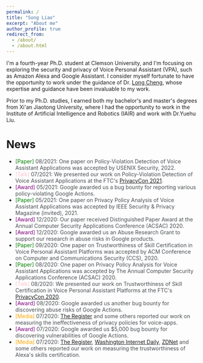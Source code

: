 ```yaml
---
permalink: /
title: "Song Liao"
excerpt: "About me"
author_profile: true
redirect_from: 
  - /about/
  - /about.html
---
```


<style>
pap {color:Green;}
ser { color:Blue;}
gr { color:Purple;}
me { color:Orange;}
talk { color:Pink;}
text { color:#494e52;}
</style>


I'm a fourth-year Ph.D. student at Clemson University, and I'm focusing on exploring the security and privacy of Voice Personal Assistant (VPA), such as Amazon Alexa and Google Assistant. I consider myself fortunate to have the opportunity to work under the guidance of Dr. [Long Cheng](https://people.computing.clemson.edu/~lcheng2/), whose expertise and guidance have been invaluable to my work.

Prior to my Ph.D. studies, I earned both my bachelor's and master's degrees from Xi'an Jiaotong University, where I had the opportunity to work in the Institute of Artificial Intelligence and Robotics (IAIR) and work with Dr.Yuehu Liu.


# News

- <pap>[Paper]</pap><text> 08/2021: One paper on Policy-Violation Detection of Voice Assistant Applications was accepted by USENIX Security, 2022. </text>
- <talk>[Talk]</talk><text> 07/2021: We presented our work on Policy-Violation Detection of Voice Assistant Applications at the FTC's <a href = "https://www.ftc.gov/media/73491">PrivacyCon 2021</a>. </text>
- <gr>[Award]</gr><text> 05/2021: Google awarded us a bug bounty for reporting various policy-violating Google Actions.</text>
- <pap>[Paper]</pap><text> 05/2021: One paper on Privacy Policy Analysis of Voice Assistant Applications was accepted by IEEE Security & Privacy Magazine (invited), 2021.</text>
- <gr>[Award]</gr><text> 12/2020: Our paper received Distinguished Paper Award at the Annual Computer Security Applications Conference (ACSAC) 2020.</text>
- <gr>[Award]</gr><text> 12/2020: Google awarded us an Abuse Research Grant to support our research in abuse risks in Google products.</text>
- <pap>[Paper]</pap><text>  09/2020: One paper on Trustworthiness of Skill Certification in Voice Personal Assistant Platforms was accepted by ACM Conference on Computer and Communications Security (CCS), 2020.</text>
- <pap>[Paper]</pap><text>  08/2020: One paper on Privacy Policy Analysis for Voice Assistant Applications was accepted by The Annual Computer Security Applications Conference (ACSAC) 2020.</text>
- <talk>[Talk]</talk><text>  08/2020: We presented our work on Trustworthiness of Skill Certification in Voice Personal Assistant Platforms at the FTC's [PrivacyCon 2020](https://www.ftc.gov/news-events/events/2020/07/privacycon-2020).</text>
- <gr>[Award]</gr><text> 08/2020: Google awarded us another bug bounty for discovering abuse risks of Google Actions.</text>
- <me>[Media]</me><text>  07/2020: [The Register](https://www.theregister.com/2020/07/29/amazon_google_voice_apps/) and some others reported our work on measuring the ineffectiveness of privacy policies for voice-apps.</text>
- <gr>[Award]</gr><text> 07/2020: Google awarded us $5,000 bug bounty for discovering vulnerabilities of Google Actions.</text>
- <me>[Media]</me><text>  07/2020: [The Register](https://www.theregister.com/2020/07/23/amazon_alexa_skills/), [Washington Internet Daily](https://washingtoninternetdaily.com/news/2020/07/22/amazon-deploys-additional-checks-for-alexa-skills-certification-2007210055), [ZDNet](https://people.computing.clemson.edu/~lcheng2/) and some others reported our work on measuring the trustworthiness of Alexa's skills certification.</text>
  
